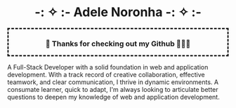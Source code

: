 <div align="center">
  <h1>-: ✧ :-  Adele Noronha  -: ✧ :-</h1>
</div>

<div style="margin-bottom: 1rem; border-style:dashed" align="center"><h3>🌱 Thanks for checking out my Github 👩🏽‍💻 </h3>
</div>

A Full-Stack Developer with a solid foundation in web and application development. With a track record of creative collaboration, effective teamwork, and clear communication, I thrive in dynamic environments. A consumate learner, quick to adapt, I'm always looking to articulate better questions to deepen my knowledge of web and application development. 

